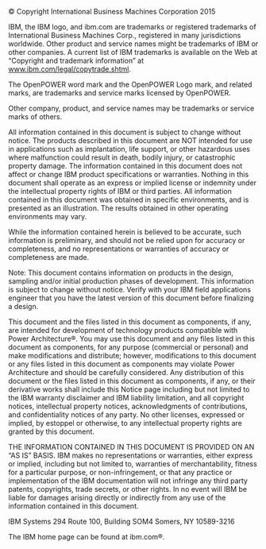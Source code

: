 © Copyright International Business Machines Corporation 2015

IBM, the IBM logo, and ibm.com are trademarks or registered trademarks of International Business Machines Corp., registered in many jurisdictions worldwide. Other product and service names might be trademarks of IBM or other companies.  A current list of IBM trademarks is available on the Web at “Copyright and trademark information” at www.ibm.com/legal/copytrade.shtml.

The OpenPOWER word mark and the OpenPOWER Logo mark, and related marks, are trademarks and service marks licensed by OpenPOWER.

Other company, product, and service names may be trademarks or service marks of others.

All information contained in this document is subject to change without notice. The products described in this document are NOT intended for use in applications such as implantation, life support, or other hazardous uses where malfunction could result in death, bodily injury, or catastrophic property damage. The information contained in this document does not affect or change IBM product specifications or warranties. Nothing in this document shall operate as an express or implied license or indemnity under the intellectual property rights of IBM or third parties. All information contained in this document was obtained in specific environments, and is presented as an illustration. The results obtained in other operating environments may vary.
 
While the information contained herein is believed to be accurate, such information is preliminary, and should not be relied upon for accuracy or completeness, and no representations or warranties of accuracy or completeness are made.
 
Note: This document contains information on products in the design, sampling and/or initial production phases of development. This information is subject to change without notice. Verify with your IBM field applications engineer that you have the latest version of this document before finalizing a design.

This document and the files listed in this document as components, if any, are intended for development of technology products compatible with Power Architecture®. You may use this document and any files listed in this document as components, for any purpose (commercial or personal) and make modifications and distribute; however, modifications to this document or any files listed in this document as components may violate Power Architecture and should be carefully considered. Any distribution of this document or the files listed in this document as components, if any, or their derivative works shall include this Notice page including but not limited to the IBM warranty disclaimer and IBM liability limitation, and all copyright notices, intellectual property notices, acknowledgments of contributions, and confidentiality notices of any party. No other licenses, expressed or implied, by estoppel or otherwise, to any intellectual property rights are granted by this document.

THE INFORMATION CONTAINED IN THIS DOCUMENT IS PROVIDED ON AN “AS IS” BASIS. IBM makes no representations or warranties, either express or implied, including but not limited to, warranties of merchantability, fitness for a particular purpose, or non-infringement, or that any practice or implementation of the IBM documentation will not infringe any third party patents, copyrights, trade secrets, or other rights. In no event will IBM be liable for damages arising directly or indirectly from any use of the information contained in this document.

IBM Systems
294 Route 100, Building SOM4
Somers, NY 10589-3216

The IBM home page can be found at ibm.com®.
